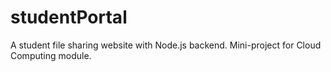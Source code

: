 # studentPortal
A student file sharing website with Node.js backend. Mini-project for Cloud Computing module.
